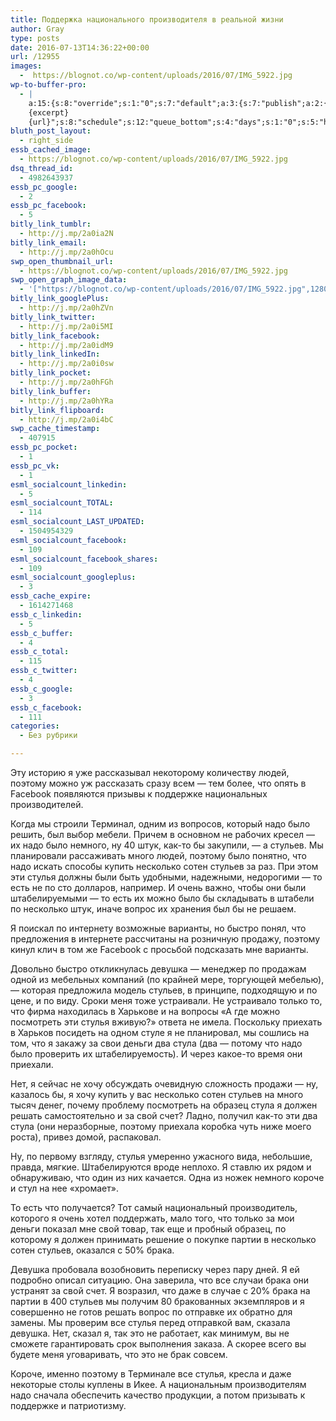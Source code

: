 ```yaml
---
title: Поддержка национального производителя в реальной жизни
author: Gray
type: posts
date: 2016-07-13T14:36:22+00:00
url: /12955
images:
  -  https://blognot.co/wp-content/uploads/2016/07/IMG_5922.jpg
wp-to-buffer-pro:
  - |
    a:15:{s:8:"override";s:1:"0";s:7:"default";a:3:{s:7:"publish";a:2:{s:7:"enabled";s:1:"1";s:6:"status";a:1:{i:0;a:7:{s:5:"image";s:1:"1";s:11:"sub_profile";i:0;s:7:"message";s:13:"{title} {url}";s:8:"schedule";s:12:"queue_bottom";s:4:"days";s:1:"0";s:5:"hours";s:1:"0";s:7:"minutes";s:1:"0";}}}s:6:"update";a:1:{s:6:"status";a:1:{i:0;a:7:{s:5:"image";s:1:"0";s:11:"sub_profile";i:0;s:7:"message";s:27:"Updated Post: {title} {url}";s:8:"schedule";s:12:"queue_bottom";s:4:"days";s:1:"0";s:5:"hours";s:1:"0";s:7:"minutes";s:1:"0";}}}s:10:"conditions";a:1:{s:8:"post_tag";s:0:"";}}s:24:"530daa0d7e66d33475000043";a:3:{s:7:"publish";a:1:{s:6:"status";a:1:{i:0;a:7:{s:5:"image";s:1:"0";s:11:"sub_profile";i:0;s:7:"message";s:0:"";s:8:"schedule";s:12:"queue_bottom";s:4:"days";s:1:"0";s:5:"hours";s:1:"0";s:7:"minutes";s:1:"0";}}}s:6:"update";a:1:{s:6:"status";a:1:{i:0;a:7:{s:5:"image";s:1:"0";s:11:"sub_profile";i:0;s:7:"message";s:0:"";s:8:"schedule";s:12:"queue_bottom";s:4:"days";s:1:"0";s:5:"hours";s:1:"0";s:7:"minutes";s:1:"0";}}}s:10:"conditions";a:1:{s:8:"post_tag";s:0:"";}}s:24:"5559ad520fc54cee1e8b4567";a:3:{s:7:"publish";a:1:{s:6:"status";a:1:{i:0;a:7:{s:5:"image";s:1:"0";s:11:"sub_profile";i:0;s:7:"message";s:0:"";s:8:"schedule";s:12:"queue_bottom";s:4:"days";s:1:"0";s:5:"hours";s:1:"0";s:7:"minutes";s:1:"0";}}}s:6:"update";a:1:{s:6:"status";a:1:{i:0;a:7:{s:5:"image";s:1:"0";s:11:"sub_profile";i:0;s:7:"message";s:0:"";s:8:"schedule";s:12:"queue_bottom";s:4:"days";s:1:"0";s:5:"hours";s:1:"0";s:7:"minutes";s:1:"0";}}}s:10:"conditions";a:1:{s:8:"post_tag";s:0:"";}}s:24:"5559ae040fc54c3a208b4567";a:3:{s:7:"publish";a:1:{s:6:"status";a:1:{i:0;a:7:{s:5:"image";s:1:"0";s:11:"sub_profile";i:0;s:7:"message";s:0:"";s:8:"schedule";s:12:"queue_bottom";s:4:"days";s:1:"0";s:5:"hours";s:1:"0";s:7:"minutes";s:1:"0";}}}s:6:"update";a:1:{s:6:"status";a:1:{i:0;a:7:{s:5:"image";s:1:"0";s:11:"sub_profile";i:0;s:7:"message";s:0:"";s:8:"schedule";s:12:"queue_bottom";s:4:"days";s:1:"0";s:5:"hours";s:1:"0";s:7:"minutes";s:1:"0";}}}s:10:"conditions";a:1:{s:8:"post_tag";s:0:"";}}s:24:"5559ae1e0fc54c29208b4569";a:3:{s:7:"publish";a:1:{s:6:"status";a:1:{i:0;a:7:{s:5:"image";s:1:"0";s:11:"sub_profile";i:0;s:7:"message";s:0:"";s:8:"schedule";s:12:"queue_bottom";s:4:"days";s:1:"0";s:5:"hours";s:1:"0";s:7:"minutes";s:1:"0";}}}s:6:"update";a:1:{s:6:"status";a:1:{i:0;a:7:{s:5:"image";s:1:"0";s:11:"sub_profile";i:0;s:7:"message";s:0:"";s:8:"schedule";s:12:"queue_bottom";s:4:"days";s:1:"0";s:5:"hours";s:1:"0";s:7:"minutes";s:1:"0";}}}s:10:"conditions";a:1:{s:8:"post_tag";s:0:"";}}s:24:"55b23a2b474329b366ad5931";a:3:{s:7:"publish";a:1:{s:6:"status";a:1:{i:0;a:7:{s:5:"image";s:1:"0";s:11:"sub_profile";i:0;s:7:"message";s:23:"New Post: {title} {url}";s:8:"schedule";s:12:"queue_bottom";s:4:"days";s:1:"0";s:5:"hours";s:1:"0";s:7:"minutes";s:1:"0";}}}s:6:"update";a:1:{s:6:"status";a:1:{i:0;a:7:{s:5:"image";s:1:"0";s:11:"sub_profile";i:0;s:7:"message";s:23:"New Post: {title} {url}";s:8:"schedule";s:12:"queue_bottom";s:4:"days";s:1:"0";s:5:"hours";s:1:"0";s:7:"minutes";s:1:"0";}}}s:10:"conditions";a:1:{s:8:"post_tag";s:0:"";}}s:24:"55b23a44474329f162ad5939";a:3:{s:7:"publish";a:1:{s:6:"status";a:1:{i:0;a:7:{s:5:"image";s:1:"0";s:11:"sub_profile";i:0;s:7:"message";s:23:"New Post: {title} {url}";s:8:"schedule";s:12:"queue_bottom";s:4:"days";s:1:"0";s:5:"hours";s:1:"0";s:7:"minutes";s:1:"0";}}}s:6:"update";a:1:{s:6:"status";a:1:{i:0;a:7:{s:5:"image";s:1:"0";s:11:"sub_profile";i:0;s:7:"message";s:23:"New Post: {title} {url}";s:8:"schedule";s:12:"queue_bottom";s:4:"days";s:1:"0";s:5:"hours";s:1:"0";s:7:"minutes";s:1:"0";}}}s:10:"conditions";a:1:{s:8:"post_tag";s:0:"";}}s:24:"4eb3e9e6512f7eb575000000";a:5:{s:7:"enabled";s:1:"1";s:8:"override";s:1:"1";s:7:"publish";a:2:{s:7:"enabled";s:1:"1";s:6:"status";a:1:{i:0;a:7:{s:5:"image";s:1:"0";s:11:"sub_profile";i:0;s:7:"message";s:26:"{title} 
    {excerpt}
    {url}";s:8:"schedule";s:12:"queue_bottom";s:4:"days";s:1:"0";s:5:"hours";s:1:"0";s:7:"minutes";s:1:"0";}}}s:6:"update";a:1:{s:6:"status";a:1:{i:0;a:7:{s:5:"image";s:1:"0";s:11:"sub_profile";i:0;s:7:"message";s:0:"";s:8:"schedule";s:12:"queue_bottom";s:4:"days";s:1:"0";s:5:"hours";s:1:"0";s:7:"minutes";s:1:"0";}}}s:10:"conditions";a:1:{s:8:"post_tag";s:0:"";}}s:24:"505c4e6d1b81f6966a000022";a:3:{s:7:"publish";a:1:{s:6:"status";a:1:{i:0;a:7:{s:5:"image";s:1:"0";s:11:"sub_profile";i:0;s:7:"message";s:0:"";s:8:"schedule";s:12:"queue_bottom";s:4:"days";s:1:"0";s:5:"hours";s:1:"0";s:7:"minutes";s:1:"0";}}}s:6:"update";a:1:{s:6:"status";a:1:{i:0;a:7:{s:5:"image";s:1:"0";s:11:"sub_profile";i:0;s:7:"message";s:0:"";s:8:"schedule";s:12:"queue_bottom";s:4:"days";s:1:"0";s:5:"hours";s:1:"0";s:7:"minutes";s:1:"0";}}}s:10:"conditions";a:1:{s:8:"post_tag";s:0:"";}}s:24:"000000000000000000025630";a:4:{s:7:"enabled";s:1:"1";s:7:"publish";a:1:{s:6:"status";a:1:{i:0;a:7:{s:5:"image";s:1:"0";s:11:"sub_profile";i:0;s:7:"message";s:0:"";s:8:"schedule";s:12:"queue_bottom";s:4:"days";s:1:"0";s:5:"hours";s:1:"0";s:7:"minutes";s:1:"0";}}}s:6:"update";a:1:{s:6:"status";a:1:{i:0;a:7:{s:5:"image";s:1:"0";s:11:"sub_profile";i:0;s:7:"message";s:0:"";s:8:"schedule";s:12:"queue_bottom";s:4:"days";s:1:"0";s:5:"hours";s:1:"0";s:7:"minutes";s:1:"0";}}}s:10:"conditions";a:1:{s:8:"post_tag";s:0:"";}}s:24:"52299b3a6771caf57c000000";a:4:{s:7:"enabled";s:1:"1";s:7:"publish";a:1:{s:6:"status";a:1:{i:0;a:7:{s:5:"image";s:1:"0";s:11:"sub_profile";i:0;s:7:"message";s:0:"";s:8:"schedule";s:12:"queue_bottom";s:4:"days";s:1:"0";s:5:"hours";s:1:"0";s:7:"minutes";s:1:"0";}}}s:6:"update";a:1:{s:6:"status";a:1:{i:0;a:7:{s:5:"image";s:1:"0";s:11:"sub_profile";i:0;s:7:"message";s:0:"";s:8:"schedule";s:12:"queue_bottom";s:4:"days";s:1:"0";s:5:"hours";s:1:"0";s:7:"minutes";s:1:"0";}}}s:10:"conditions";a:1:{s:8:"post_tag";s:0:"";}}s:24:"5277fb456f9ada80020001f3";a:4:{s:7:"enabled";s:1:"1";s:7:"publish";a:1:{s:6:"status";a:1:{i:0;a:7:{s:5:"image";s:1:"0";s:11:"sub_profile";i:0;s:7:"message";s:0:"";s:8:"schedule";s:12:"queue_bottom";s:4:"days";s:1:"0";s:5:"hours";s:1:"0";s:7:"minutes";s:1:"0";}}}s:6:"update";a:1:{s:6:"status";a:1:{i:0;a:7:{s:5:"image";s:1:"0";s:11:"sub_profile";i:0;s:7:"message";s:0:"";s:8:"schedule";s:12:"queue_bottom";s:4:"days";s:1:"0";s:5:"hours";s:1:"0";s:7:"minutes";s:1:"0";}}}s:10:"conditions";a:1:{s:8:"post_tag";s:0:"";}}s:24:"52cfc979d35725695300000c";a:3:{s:7:"publish";a:1:{s:6:"status";a:1:{i:0;a:7:{s:5:"image";s:1:"0";s:11:"sub_profile";i:0;s:7:"message";s:0:"";s:8:"schedule";s:12:"queue_bottom";s:4:"days";s:1:"0";s:5:"hours";s:1:"0";s:7:"minutes";s:1:"0";}}}s:6:"update";a:1:{s:6:"status";a:1:{i:0;a:7:{s:5:"image";s:1:"0";s:11:"sub_profile";i:0;s:7:"message";s:0:"";s:8:"schedule";s:12:"queue_bottom";s:4:"days";s:1:"0";s:5:"hours";s:1:"0";s:7:"minutes";s:1:"0";}}}s:10:"conditions";a:1:{s:8:"post_tag";s:0:"";}}s:24:"52cfc9f1d357255053000025";a:3:{s:7:"publish";a:1:{s:6:"status";a:1:{i:0;a:7:{s:5:"image";s:1:"0";s:11:"sub_profile";i:0;s:7:"message";s:0:"";s:8:"schedule";s:12:"queue_bottom";s:4:"days";s:1:"0";s:5:"hours";s:1:"0";s:7:"minutes";s:1:"0";}}}s:6:"update";a:1:{s:6:"status";a:1:{i:0;a:7:{s:5:"image";s:1:"0";s:11:"sub_profile";i:0;s:7:"message";s:0:"";s:8:"schedule";s:12:"queue_bottom";s:4:"days";s:1:"0";s:5:"hours";s:1:"0";s:7:"minutes";s:1:"0";}}}s:10:"conditions";a:1:{s:8:"post_tag";s:0:"";}}}
bluth_post_layout:
  - right_side
essb_cached_image:
  - https://blognot.co/wp-content/uploads/2016/07/IMG_5922.jpg
dsq_thread_id:
  - 4982643937
essb_pc_google:
  - 2
essb_pc_facebook:
  - 5
bitly_link_tumblr:
  - http://j.mp/2a0ia2N
bitly_link_email:
  - http://j.mp/2a0hOcu
swp_open_thumbnail_url:
  - https://blognot.co/wp-content/uploads/2016/07/IMG_5922.jpg
swp_open_graph_image_data:
  - '["https://blognot.co/wp-content/uploads/2016/07/IMG_5922.jpg",1280,960,false]'
bitly_link_googlePlus:
  - http://j.mp/2a0hZVn
bitly_link_twitter:
  - http://j.mp/2a0i5MI
bitly_link_facebook:
  - http://j.mp/2a0idM9
bitly_link_linkedIn:
  - http://j.mp/2a0i0sw
bitly_link_pocket:
  - http://j.mp/2a0hFGh
bitly_link_buffer:
  - http://j.mp/2a0hYRa
bitly_link_flipboard:
  - http://j.mp/2a0i4bC
swp_cache_timestamp:
  - 407915
essb_pc_pocket:
  - 1
essb_pc_vk:
  - 1
esml_socialcount_linkedin:
  - 5
esml_socialcount_TOTAL:
  - 114
esml_socialcount_LAST_UPDATED:
  - 1504954329
esml_socialcount_facebook:
  - 109
esml_socialcount_facebook_shares:
  - 109
esml_socialcount_googleplus:
  - 3
essb_cache_expire:
  - 1614271468
essb_c_linkedin:
  - 5
essb_c_buffer:
  - 4
essb_c_total:
  - 115
essb_c_twitter:
  - 4
essb_c_google:
  - 3
essb_c_facebook:
  - 111
categories:
  - Без рубрики

---
```








Эту историю я уже рассказывал некоторому количеству людей, поэтому можно уж рассказать сразу всем — тем более, что опять в Facebook появляются призывы к поддержке национальных производителей.

Когда мы строили Терминал, одним из вопросов, который надо было решить, был выбор мебели. Причем в основном не рабочих кресел — их надо было немного, ну 40 штук, как-то бы закупили, — а стульев. Мы планировали рассаживать много людей, поэтому было понятно, что надо искать способы купить несколько сотен стульев за раз. При этом эти стулья должны были быть удобными, надежными, недорогими — то есть не по сто долларов, например. И очень важно, чтобы они были штабелируемыми — то есть их можно было бы складывать в штабели по несколько штук, иначе вопрос их хранения был бы не решаем.

Я поискал по интернету возможные варианты, но быстро понял, что предложения в интернете рассчитаны на розничную продажу, поэтому кинул клич в том же Facebook с просьбой подсказать мне варианты.

Довольно быстро откликнулась девушка — менеджер по продажам одной из мебельных компаний (по крайней мере, торгующей мебелью), — которая предложила модель стульев, в принципе, подходящую и по цене, и по виду. Сроки меня тоже устраивали. Не устраивало только то, что фирма находилась в Харькове и на вопросы &#171;А где можно посмотреть эти стулья вживую?&#187; ответа не имела. Поскольку приехать в Харьков посидеть на одном стуле я не планировал, мы сошлись на том, что я закажу за свои деньги два стула (два — потому что надо было проверить их штабелируемость). И через какое-то время они приехали.

Нет, я сейчас не хочу обсуждать очевидную сложность продажи — ну, казалось бы, я хочу купить у вас несколько сотен стульев на много тысяч денег, почему проблему посмотреть на образец стула я должен решать самостоятельно и за свой счет? Ладно, получил как-то эти два стула (они неразборные, поэтому приехала коробка чуть ниже моего роста), привез домой, распаковал.

Ну, по первому взгляду, стулья умеренно ужасного вида, небольшие, правда, мягкие. Штабелируются вроде неплохо. Я ставлю их рядом и обнаруживаю, что один из них качается. Одна из ножек немного короче и стул на нее &#171;хромает&#187;.

То есть что получается? Тот самый национальный производитель, которого я очень хотел поддержать, мало того, что только за мои деньги показал мне свой товар, так еще и пробный образец, по которому я должен принимать решение о покупке партии в несколько сотен стульев, оказался с 50% брака.

Девушка пробовала возобновить переписку через пару дней. Я ей подробно описал ситуацию. Она заверила, что все случаи брака они устранят за свой счет. Я возразил, что даже в случае с 20% брака на партии в 400 стульев мы получим 80 бракованных экземпляров и я совершенно не готов решать вопрос по отправке их обратно для замены. Мы проверим все стулья перед отправкой вам, сказала девушка. Нет, сказал я, так это не работает, как минимум, вы не сможете гарантировать срок выполнения заказа. А скорее всего вы будете меня уговаривать, что это не брак совсем.

Короче, именно поэтому в Терминале все стулья, кресла и даже некоторые столы куплены в Икее. А национальным производителям надо сначала обеспечить качество продукции, а потом призывать к поддержке и патриотизму.